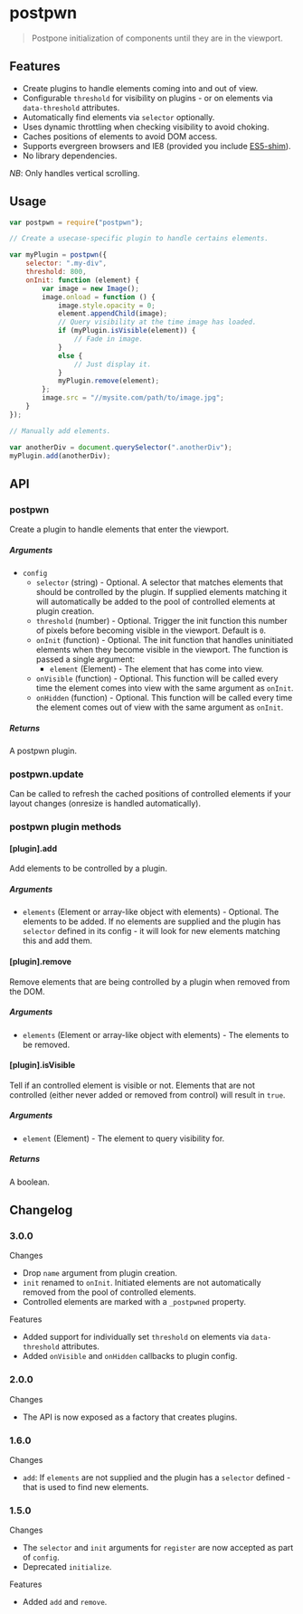 postpwn
=======

> Postpone initialization of components until they are in the viewport.

## Features

* Create plugins to handle elements coming into and out of view.
* Configurable `threshold` for visibility on plugins - or on elements via `data-threshold` attributes.
* Automatically find elements via `selector` optionally.
* Uses dynamic throttling when checking visibility to avoid choking.
* Caches positions of elements to avoid DOM access.
* Supports evergreen browsers and IE8 (provided you include [ES5-shim](https://github.com/es-shims/es5-shim/)).
* No library dependencies.

*NB*: Only handles vertical scrolling.

## Usage

```js
var postpwn = require("postpwn");

// Create a usecase-specific plugin to handle certains elements.

var myPlugin = postpwn({
	selector: ".my-div",
	threshold: 800,
	onInit: function (element) {
		var image = new Image();
		image.onload = function () {
			image.style.opacity = 0;
			element.appendChild(image);
			// Query visibility at the time image has loaded.
			if (myPlugin.isVisible(element)) {
				// Fade in image.
			}
			else {
				// Just display it.
			}
			myPlugin.remove(element);
		};
		image.src = "//mysite.com/path/to/image.jpg";
	}
});

// Manually add elements.

var anotherDiv = document.querySelector(".anotherDiv");
myPlugin.add(anotherDiv);
```

## API

### postpwn
Create a plugin to handle elements that enter the viewport.

##### Arguments

* `config`
   * `selector` (string) - Optional. A selector that matches elements that should be controlled by the plugin. If supplied elements matching it will automatically be added to the pool of controlled elements at plugin creation.
   * `threshold` (number) - Optional. Trigger the init function this number of pixels before becoming visible in the viewport. Default is `0`.  
   * `onInit` (function) - Optional. The init function that handles uninitiated elements when they become visible in the viewport.
      The function is passed a single argument:
      * `element` (Element) - The element that has come into view.
   * `onVisible` (function) - Optional. This function will be called every time the element comes into view with the same argument as `onInit`.
   * `onHidden` (function) - Optional. This function will be called every time the element comes out of view with the same argument as `onInit`.

##### Returns
A postpwn plugin.


### postpwn.update
Can be called to refresh the cached positions of controlled elements if your layout changes (onresize is handled automatically).


### postpwn plugin methods

#### [plugin].add
Add elements to be controlled by a plugin.

##### Arguments

* `elements` (Element or array-like object with elements) - Optional. The elements to be added. If no elements are supplied and the plugin has `selector` defined in its config - it will look for new elements matching this and add them.


#### [plugin].remove
Remove elements that are being controlled by a plugin when removed from the DOM.

##### Arguments

* `elements` (Element or array-like object with elements) - The elements to be removed.


#### [plugin].isVisible
Tell if an controlled element is visible or not.
Elements that are not controlled (either never added or removed from control) will result in `true`.

##### Arguments

* `element` (Element) - The element to query visibility for.

##### Returns
A boolean.


## Changelog

### 3.0.0

Changes

* Drop `name` argument from plugin creation.
* `init` renamed to `onInit`. Initiated elements are not automatically removed from the pool of controlled elements.
* Controlled elements are marked with a `_postpwned` property. 

Features

* Added support for individually set `threshold` on elements via `data-threshold` attributes.
* Added `onVisible` and `onHidden` callbacks to plugin config.

### 2.0.0

Changes

* The API is now exposed as a factory that creates plugins.

### 1.6.0

Changes

* `add`: If `elements` are not supplied and the plugin has a `selector` defined - that is used to find new elements.

### 1.5.0

Changes

* The `selector` and `init` arguments for `register` are now accepted as part of `config`.
* Deprecated `initialize`.

Features

* Added `add` and `remove`.
